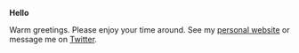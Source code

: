 **Hello**

Warm greetings. Please enjoy your time around. See my [personal website](https://linusrogge.com) or message me on [Twitter](https://twitter.com/linusrogge).
